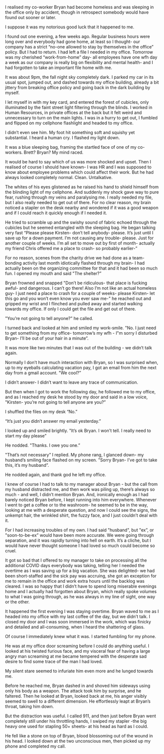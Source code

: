  I realised my co-worker Bryan had become homeless and was sleeping in the office only by accident, though in retrospect somebody would have found out sooner or later. 

I suppose it was my notorious good luck that it happened to me. 

I found out one evening, a few weeks ago. Regular business hours were long over and everybody had gone home, at least so I thought- our company has a strict “no-one allowed to stay by themselves in the office” policy. But I had to return. I had left a file I needed in my office. Tomorrow was my cherished “work-from-home” day- all employees have one wfh day a week as our company is really big on flexibility and mental health- and I had forgotten to take an important file home with me. 

It was about 9pm, the fall night sky completely dark. I parked my car in its usual spot, jumped out, and dashed towards my office building, already a bit jittery from breaking office policy and going back in the dark building by myself. 

I let myself in with my key card, and entered the forest of cubicles, only illuminated by the faint street light filtering through the blinds. I worked in Human Resources, in private offices at the back but it felt weird and unnecessary to turn on the main lights. I was in a hurry to get out, I fumbled and flipped on my cellphone flashlight and headed to my office.

I didn’t even see him. My foot hit something soft and squishy yet substantial. I heard a human cry. I flashed my light down.

It was a blue sleeping bag, framing the startled face of one of my co-workers. Brett? Bryan? My mind raced.

It would be hard to say which of us was more shocked and upset. Then I realised of course I should have known- I was HR and I was supposed to know about employee problems which could affect their work. But he had always looked completely normal. Clean. Untalkative.

The whites of his eyes glistened as he raised his hand to shield himself from the blinding light of my cellphone. And suddenly my shock gave way to pure fear, rushing through my veins and paralysing me. I really needed my file, but I also really needed to get out of there. For no clear reason, my brain noticed a stapler on the desk nearby and wondered if it was a good weapon and if I could reach it quickly enough if I needed it. 

He tried to scramble up and the swishy sound of fabric echoed through the cubicles but he seemed entangled with the sleeping bag. He began talking very fast “Please please Kirsten- don’t tell anybody- please. It’s just until I save up for a down payment. I’m not causing any trouble- please. Just for another couple of weeks. I’m all set to move out by first of month- actually my friend Chris offered me a place to crash- so probably earlier-”

For no reason, scenes from the charity drive we had done as a team-bonding activity last month idiotically flashed through my brain- I had actually been on the organizing committee for that and it had been so much fun. I opened my mouth and said "The shelter?” 

Bryan frowned and snapped "Don’t be ridiculous- that place is fucking awful- and dangerous. I can’t go there! Also I’m not like an actual homeless guy- I just need a place to crash for a couple of weeks- please Kirsten- let this go and you won’t even know you ever saw me-" he reached out and gripped my wrist and I flinched and pulled away and started walking towards my office. If only I could get the file and get out of there. 

"You’re not going to tell anyone?” he called.

I turned back and looked at him and smiled my work-smile. "No. I just need to get something from my office- tomorrow’s my wfh - I"m sorry I disturbed Bryan- I’ll be out of your hair in a minute”. 

It was more like two minutes that I was out of the building - we didn’t talk again. 

Normally I don’t have much interaction with Bryan, so I was surprised when, up to my eyeballs calculating vacation pay, I got an email from him the next day from a gmail account. "We cool?”

I didn’t answer- I didn’t want to leave any trace of communication. 

But then when I got to work the following day, he followed me to my office, and as I reached my desk he stood by my door and said in a low voice, "Kirsten- you’re not going to tell anyone are you?”

I shuffled the files on my desk “No.” 

“It’s just you didn’t answer my email yesterday.”

I looked up and smiled brightly. "It’s ok Bryan. I won’t tell. I really need to start my day please”

He nodded. "Thanks. I owe you one.”

"That’s not necessary” I replied. My phone rang, I glanced down- my husband’s smiling face flashed on my screen. "Sorry Bryan- I’ve got to take this, it’s my husband”.  

He nodded again, and thank god he left my office. 

I knew of course I had to talk to my manager about Bryan - but the call from my husband distracted me, and then work was piling up, there’s always so much - and well, I didn’t mention Bryan. And, ironically enough as I had barely noticed Bryan before, I kept running into him everywhere. Whenever I went to get a coffee or to the washroom- he seemed to be in the way, looking at me with a desperate question, and now I could see the signs, the unkempt hair, the wrinkled shirt, the fuzzy face, and I just couldn’t deal with it. 

For I had increasing troubles of my own. I had said "husband", but "ex”, or "soon-to-be-ex” would have been more accurate. We were going through separation, and it was rapidly turning into hell on earth. It’s a cliche, but I would have never thought someone I had loved so much could become so cruel.

It got so bad that I offered to my manager to take on processing all the additional COVID days everybody was taking, telling her I needed the overtime as I was saving up for a big vacation. She was delighted- we had been short-staffed and the sick pay was accruing, she got an exception for me to remain in the office and work extra hours until the backlog was cleared. I was so happy that I didn’t have to spend long miserable evenings home and I actually had forgotten about Bryan, which really spoke volumes to what I was going through, as he was always in my line of sight, one way or the other. 

It happened the first evening I was staying overtime. Bryan waved to me as I headed into my office with my last coffee of the day, but we didn’t talk. I closed my door and I was soon immersed in the work, which was finicky and detailed and all-consuming, when I heard the shattering of glass.  

Of course I immediately knew what it was. I started fumbling for my phone.

He was at my office door screaming before I could do anything useful. I looked at his twisted furious face, and my visceral fear of having a large angry man screaming at me became tempered with the desperate sad desire to find some trace of the man I had loved. 

My silent stare seemed to infuriate him even more and he lunged towards me. 

Before he reached me, Bryan dashed in and shoved him sideways using only his body as a weapon. The attack took him by surprise, and he faltered. Then he looked at Bryan, looked back at me, his anger visibly seemed to swell to a different dimension. He effortlessly leapt at Bryan’s throat, taking him down. 

But the distraction was useful. I called 911, and then just before Bryan went completely still under his throttling hands, I swiped my stapler -the big heavy one used for stapling 50+ sheets- at his head as hard as I could. 

He fell like a stone on top of Bryan, blood blossoming out of the wound in his head. I looked down at the two unconscious men, then picked up my phone and completed my call.